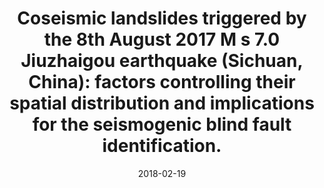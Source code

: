 ---
title: "Coseismic landslides triggered by the 8th August 2017 M s 7.0 Jiuzhaigou earthquake (Sichuan, China): factors controlling their spatial distribution and implications for the seismogenic blind fault identification."
collection: publications
permalink: /publications/2018-landslide-Jiuzhaigou
date: 2018-02-19
venue: 'Landslides'
paperurl: '/files/2018-landslide-Jiuzhaigou.pdf'
link: 'https://doi.org/10.1007/s10346-018-0960-x'
citation: 'Fan X*, Scaringi G, Xu Q, Zhan W, Dai L, Li Y, Pei X, Yang Q, Huang R (2018). Coseismic landslides triggered by the 8th August 2017 M s 7.0 Jiuzhaigou earthquake (Sichuan, China): factors controlling their spatial distribution and implications for the seismogenic blind fault identification. Landslides, 15(5): 967-983.'
---